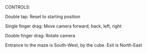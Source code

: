 CONTROLS:

Double tap: Reset to starting position

Single finger drag: Move camera forward, back, left, right

Double finger drag: Rotate camera

Entrance to the maze is South-West, by the cube. Exit is North-East